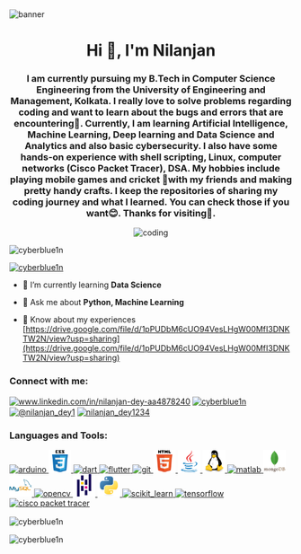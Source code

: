 <img align="Center" alt="banner" widht="500" src="https://user-images.githubusercontent.com/95478989/198955082-6e78ebb5-e1e4-49f9-8d32-6e5af3984dcd.gif">
<h1 align="center">Hi 👋, I'm Nilanjan</h1>
<h3 align="center">I am currently pursuing my B.Tech in Computer Science Engineering from the University of Engineering and Management, Kolkata. I really love to solve problems regarding coding and want to learn about the bugs and errors that are encountering🤔. Currently, I am learning Artificial Intelligence, Machine Learning, Deep learning and Data Science and Analytics and also basic cybersecurity. I also have some hands-on experience with shell scripting, Linux, computer networks (Cisco Packet Tracer), DSA. My hobbies include playing mobile games and cricket 🏏with my friends and making pretty handy crafts. I keep the repositories of sharing my coding journey and what I learned. You can check those if you want😊. Thanks for visiting🤞.</h3>
<p align ="center"><img alt="coding" width="1000" height="600" src="https://cdn.dribbble.com/users/730703/screenshots/6581243/avento.gif"></p>
<p align="left"> <img src="https://komarev.com/ghpvc/?username=cyberblue1n&label=Profile%20views&color=0e75b6&style=flat" alt="cyberblue1n" /> </p>

<p align="left"> <a href="https://github.com/ryo-ma/github-profile-trophy"><img src="https://github-profile-trophy.vercel.app/?username=cyberblue1n" alt="cyberblue1n" /></a> </p>

- 🌱 I’m currently learning **Data Science**

- 💬 Ask me about **Python, Machine Learning**

- 📄 Know about my experiences [https://drive.google.com/file/d/1pPUDbM6cUO94VesLHgW00MfI3DNKTW2N/view?usp=sharing](https://drive.google.com/file/d/1pPUDbM6cUO94VesLHgW00MfI3DNKTW2N/view?usp=sharing)

<h3 align="left">Connect with me:</h3>
<p align="left">
<a href="https://linkedin.com/in/www.linkedin.com/in/nilanjan-dey-aa4878240" target="blank"><img align="center" src="https://raw.githubusercontent.com/rahuldkjain/github-profile-readme-generator/master/src/images/icons/Social/linked-in-alt.svg" alt="www.linkedin.com/in/nilanjan-dey-aa4878240" height="30" width="40" /></a>
<a href="https://instagram.com/cyberblue1n" target="blank"><img align="center" src="https://raw.githubusercontent.com/rahuldkjain/github-profile-readme-generator/master/src/images/icons/Social/instagram.svg" alt="cyberblue1n" height="30" width="40" /></a>
<a href="https://www.hackerrank.com/@nilanjan_dey1" target="blank"><img align="center" src="https://raw.githubusercontent.com/rahuldkjain/github-profile-readme-generator/master/src/images/icons/Social/hackerrank.svg" alt="@nilanjan_dey1" height="30" width="40" /></a>
<a href="https://www.leetcode.com/nilanjan_dey1234" target="blank"><img align="center" src="https://raw.githubusercontent.com/rahuldkjain/github-profile-readme-generator/master/src/images/icons/Social/leet-code.svg" alt="nilanjan_dey1234" height="30" width="40" /></a>
</p>

<h3 align="left">Languages and Tools:</h3>
<p align="left"> <a href="https://www.arduino.cc/" target="_blank" rel="noreferrer"> <img src="https://cdn.worldvectorlogo.com/logos/arduino-1.svg" alt="arduino" width="40" height="40"/> </a> <a href="https://www.w3schools.com/css/" target="_blank" rel="noreferrer"> <img src="https://raw.githubusercontent.com/devicons/devicon/master/icons/css3/css3-original-wordmark.svg" alt="css3" width="40" height="40"/> </a> <a href="https://dart.dev" target="_blank" rel="noreferrer"> <img src="https://www.vectorlogo.zone/logos/dartlang/dartlang-icon.svg" alt="dart" width="40" height="40"/> </a> <a href="https://flutter.dev" target="_blank" rel="noreferrer"> <img src="https://www.vectorlogo.zone/logos/flutterio/flutterio-icon.svg" alt="flutter" width="40" height="40"/> </a> <a href="https://git-scm.com/" target="_blank" rel="noreferrer"> <img src="https://www.vectorlogo.zone/logos/git-scm/git-scm-icon.svg" alt="git" width="40" height="40"/> </a> <a href="https://www.w3.org/html/" target="_blank" rel="noreferrer"> <img src="https://raw.githubusercontent.com/devicons/devicon/master/icons/html5/html5-original-wordmark.svg" alt="html5" width="40" height="40"/> </a> <a href="https://www.java.com" target="_blank" rel="noreferrer"> <img src="https://raw.githubusercontent.com/devicons/devicon/master/icons/java/java-original.svg" alt="java" width="40" height="40"/> </a> <a href="https://www.linux.org/" target="_blank" rel="noreferrer"> <img src="https://raw.githubusercontent.com/devicons/devicon/master/icons/linux/linux-original.svg" alt="linux" width="40" height="40"/> </a> <a href="https://www.mathworks.com/" target="_blank" rel="noreferrer"> <img src="https://upload.wikimedia.org/wikipedia/commons/2/21/Matlab_Logo.png" alt="matlab" width="40" height="40"/> </a> <a href="https://www.mongodb.com/" target="_blank" rel="noreferrer"> <img src="https://raw.githubusercontent.com/devicons/devicon/master/icons/mongodb/mongodb-original-wordmark.svg" alt="mongodb" width="40" height="40"/> </a> <a href="https://www.mysql.com/" target="_blank" rel="noreferrer"> <img src="https://raw.githubusercontent.com/devicons/devicon/master/icons/mysql/mysql-original-wordmark.svg" alt="mysql" width="40" height="40"/> </a> <a href="https://opencv.org/" target="_blank" rel="noreferrer"> <img src="https://www.vectorlogo.zone/logos/opencv/opencv-icon.svg" alt="opencv" width="40" height="40"/> </a> <a href="https://pandas.pydata.org/" target="_blank" rel="noreferrer"> <img src="https://raw.githubusercontent.com/devicons/devicon/2ae2a900d2f041da66e950e4d48052658d850630/icons/pandas/pandas-original.svg" alt="pandas" width="40" height="40"/> </a> <a href="https://www.python.org" target="_blank" rel="noreferrer"> <img src="https://raw.githubusercontent.com/devicons/devicon/master/icons/python/python-original.svg" alt="python" width="40" height="40"/> </a> <a href="https://scikit-learn.org/" target="_blank" rel="noreferrer"> <img src="https://upload.wikimedia.org/wikipedia/commons/0/05/Scikit_learn_logo_small.svg" alt="scikit_learn" width="40" height="40"/> </a> <a href="https://www.tensorflow.org" target="_blank" rel="noreferrer"> <img src="https://www.vectorlogo.zone/logos/tensorflow/tensorflow-icon.svg" alt="tensorflow" width="40" height="40"/> </a> <a href="https://www.netacad.com/cisco-packet-tracer" target="_blank" rel="noreferrer"> <img src="https://networkslearning.com/wp-content/uploads/2020/02/Screenshot-2020-02-15-at-15.54.25.png" alt="cisco packet tracer" width="40" height="40"/> </a></p>

<p><img align="center" src="https://github-readme-stats.vercel.app/api/top-langs?username=cyberblue1n&show_icons=true&locale=en&layout=compact" alt="cyberblue1n" /></p>

<p><img align="center" src="https://github-readme-streak-stats.herokuapp.com/?user=cyberblue1n&" alt="cyberblue1n" /></p>

